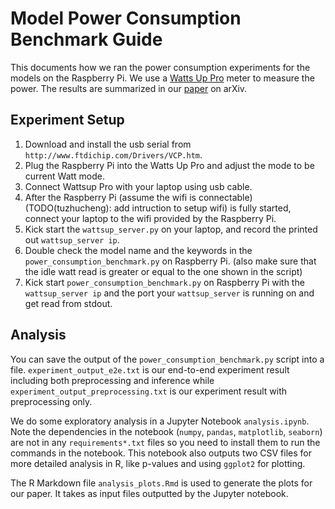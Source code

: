 # Model Power Consumption Benchmark Guide

This documents how we ran the power consumption experiments for the models on the Raspberry Pi. We use a [Watts Up Pro](https://www.vernier.com/products/sensors/wu-pro/) meter to measure the power. The results are summarized in our [paper](https://arxiv.org/abs/1711.00333) on arXiv.

## Experiment Setup
1. Download and install the usb serial from `http://www.ftdichip.com/Drivers/VCP.htm`.
2. Plug the Raspberry Pi into the Watts Up Pro and adjust the mode to be current Watt mode.
3. Connect Wattsup Pro with your laptop using usb cable.
4. After the Raspberry Pi (assume the wifi is connectable) (TODO(tuzhucheng): add intruction to setup wifi) is fully started, connect your laptop to the wifi provided by the Raspberry Pi.
5. Kick start the `wattsup_server.py` on your laptop, and record the printed out `wattsup_server ip`.
6. Double check the model name and the keywords in the `power_consumption_benchmark.py` on Raspberry Pi. (also make sure that the idle watt read is greater or equal to the one shown in the script)
7. Kick start `power_consumption_benchmark.py` on Raspberry Pi with the `wattsup_server ip` and the port your `wattsup_server` is running on and get read from stdout.

## Analysis
You can save the output of the `power_consumption_benchmark.py` script into a file. `experiment_output_e2e.txt` is our end-to-end experiment result including both preprocessing and inference while `experiment_output_preprocessing.txt` is our experiment result with preprocessing only.

We do some exploratory analysis in a Jupyter Notebook `analysis.ipynb`. Note the dependencies in the notebook (`numpy`, `pandas`, `matplotlib`, `seaborn`) are not in any `requirements*.txt` files so you need to install them to run the commands in the notebook. This notebook also outputs two CSV files for more detailed analysis in R, like p-values and using `ggplot2` for plotting.

The R Markdown file `analysis_plots.Rmd` is used to generate the plots for our paper. It takes as input files outputted by the Jupyter notebook.
